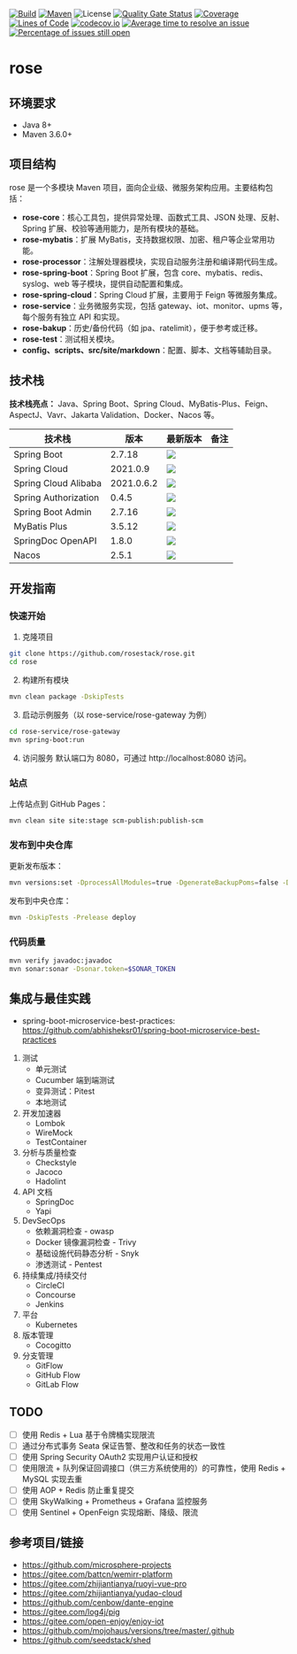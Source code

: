 [![Build](https://github.com/rosestack/rose/actions/workflows/build.yml/badge.svg)](https://github.com/rosestack/rose/actions/workflows/build.yml)
[![Maven](https://img.shields.io/maven-central/v/io.github.rosestack/rose.svg)](https://repo1.maven.org/maven2/io/github/rosestack/rose/)
![License](https://img.shields.io/github/license/rosestack/rose.svg)
[![Quality Gate Status](https://sonarcloud.io/api/project_badges/measure?project=io.github.rosestack%3Arose&metric=alert_status)](https://sonarcloud.io/summary/new_code?id=io.github.rosestack%3Arose)
[![Coverage](https://sonarcloud.io/api/project_badges/measure?project=io.github.rosestack%3Arose&metric=coverage)](https://sonarcloud.io/dashboard?id=io.github.rosestack%3Arose)
[![Lines of Code](https://sonarcloud.io/api/project_badges/measure?project=io.github.rosestack%3Arose&metric=ncloc)](https://sonarcloud.io/dashboard?id=io.github.rosestack%3Arose)
[![codecov.io](https://codecov.io/github/rosestack/rose/coverage.svg?branch=main)](https://codecov.io/github/rosestack/rose?branch=main)
[![Average time to resolve an issue](http://isitmaintained.com/badge/resolution/rosestack/rose.svg)](http://isitmaintained.com/project/rosestack/rose "Average time to resolve an issue")
[![Percentage of issues still open](http://isitmaintained.com/badge/open/rosestack/rose.svg)](http://isitmaintained.com/project/rosestack/rose "Percentage of issues still open")

# rose

## 环境要求

- Java 8+
- Maven 3.6.0+

## 项目结构

rose 是一个多模块 Maven 项目，面向企业级、微服务架构应用。主要结构包括：

- **rose-core**：核心工具包，提供异常处理、函数式工具、JSON 处理、反射、Spring 扩展、校验等通用能力，是所有模块的基础。
- **rose-mybatis**：扩展 MyBatis，支持数据权限、加密、租户等企业常用功能。
- **rose-processor**：注解处理器模块，实现自动服务注册和编译期代码生成。
- **rose-spring-boot**：Spring Boot 扩展，包含 core、mybatis、redis、syslog、web 等子模块，提供自动配置和集成。
- **rose-spring-cloud**：Spring Cloud 扩展，主要用于 Feign 等微服务集成。
- **rose-service**：业务微服务实现，包括 gateway、iot、monitor、upms 等，每个服务有独立 API 和实现。
- **rose-bakup**：历史/备份代码（如 jpa、ratelimit），便于参考或迁移。
- **rose-test**：测试相关模块。
- **config、scripts、src/site/markdown**：配置、脚本、文档等辅助目录。

## 技术栈

**技术栈亮点：** Java、Spring Boot、Spring Cloud、MyBatis-Plus、Feign、AspectJ、Vavr、Jakarta Validation、Docker、Nacos 等。

| 技术栈                  | 版本         | 最新版本                                                                                                                                                                                                                  | 备注 |
|----------------------|------------|-----------------------------------------------------------------------------------------------------------------------------------------------------------------------------------------------------------------------|----|
| Spring Boot          | 2.7.18     | ![](https://img.shields.io/maven-metadata/v?label=&color=blue&versionPrefix=2&metadataUrl=https://repo1.maven.org/maven2/org/springframework/boot/spring-boot-dependencies/maven-metadata.xml)                        |    |
| Spring Cloud         | 2021.0.9   | ![](https://img.shields.io/maven-metadata/v?label=&color=blue&versionPrefix=2021&metadataUrl=https://repo1.maven.org/maven2/org/springframework/cloud/spring-cloud-dependencies/maven-metadata.xml)                   |    |
| Spring Cloud Alibaba | 2021.0.6.2 | ![](https://img.shields.io/maven-metadata/v?label=&color=blue&versionPrefix=2021.0&metadataUrl=https://repo1.maven.org/maven2/com/alibaba/cloud/spring-cloud-alibaba-dependencies/maven-metadata.xml)                 |    |
| Spring Authorization | 0.4.5      | ![](https://img.shields.io/maven-metadata/v?label=&color=blue&versionPrefix=0&metadataUrl=https://repo1.maven.org/maven2/org/springframework/security/spring-security-oauth2-authorization-server/maven-metadata.xml) |    |
| Spring Boot Admin    | 2.7.16     | ![](https://img.shields.io/maven-metadata/v?label=&color=blue&versionPrefix=2&metadataUrl=https://repo1.maven.org/maven2/de/codecentric/spring-boot-admin-dependencies/maven-metadata.xml)                            |    |
| MyBatis Plus         | 3.5.12     | ![](https://img.shields.io/maven-metadata/v?label=&color=blue&versionPrefix=3&metadataUrl=https://repo1.maven.org/maven2/com/baomidou/mybatis-plus-bom/maven-metadata.xml)                                            |    |
| SpringDoc OpenAPI    | 1.8.0      | ![](https://img.shields.io/maven-metadata/v?label=&color=blue&versionPrefix=1&metadataUrl=https://repo1.maven.org/maven2/org/springdoc/springdoc-openapi/maven-metadata.xml)                                          |
| Nacos                | 2.5.1      | ![](https://img.shields.io/maven-metadata/v?label=&color=blue&versionPrefix=2&metadataUrl=https://repo1.maven.org/maven2/com/alibaba/nacos/nacos-all/maven-metadata.xml)                                              

## 开发指南

### 快速开始

1. 克隆项目

```bash
git clone https://github.com/rosestack/rose.git
cd rose
```

2. 构建所有模块

```bash
mvn clean package -DskipTests
```

3. 启动示例服务（以 rose-service/rose-gateway 为例）

```bash
cd rose-service/rose-gateway
mvn spring-boot:run
```

4. 访问服务
   默认端口为 8080，可通过 http://localhost:8080 访问。

### 站点

上传站点到 GitHub Pages：

```bash
mvn clean site site:stage scm-publish:publish-scm 
```

### 发布到中央仓库

更新发布版本：

```bash
mvn versions:set -DprocessAllModules=true -DgenerateBackupPoms=false -DnewVersion=0.0.1
```

发布到中央仓库：

```bash
mvn -DskipTests -Prelease deploy
```

### 代码质量

```bash
mvn verify javadoc:javadoc
mvn sonar:sonar -Dsonar.token=$SONAR_TOKEN
```

## 集成与最佳实践

- spring-boot-microservice-best-practices: https://github.com/abhisheksr01/spring-boot-microservice-best-practices

1. 测试
    - 单元测试
    - Cucumber 端到端测试
    - 变异测试：Pitest
    - 本地测试
2. 开发加速器
    - Lombok
    - WireMock
    - TestContainer
3. 分析与质量检查
    - Checkstyle
    - Jacoco
    - Hadolint
4. API 文档
    - SpringDoc
    - Yapi
5. DevSecOps
    - 依赖漏洞检查 - owasp
    - Docker 镜像漏洞检查 - Trivy
    - 基础设施代码静态分析 - Snyk
    - 渗透测试 - Pentest
6. 持续集成/持续交付
    - CircleCI
    - Concourse
    - Jenkins
7. 平台
    - Kubernetes
8. 版本管理
    - Cocogitto
9. 分支管理
    - GitFlow
    - GitHub Flow
    - GitLab Flow

## TODO

- [ ] 使用 Redis + Lua 基于令牌桶实现限流
- [ ] 通过分布式事务 Seata 保证告警、整改和任务的状态一致性
- [ ] 使用 Spring Security OAuth2 实现用户认证和授权
- [ ] 使用限流 + 队列保证回调接口（供三方系统使用的）的可靠性，使用 Redis + MySQL 实现去重
- [ ] 使用 AOP + Redis 防止重复提交
- [ ] 使用 SkyWalking + Prometheus + Grafana 监控服务
- [ ] 使用 Sentinel + OpenFeign 实现熔断、降级、限流

## 参考项目/链接

- https://github.com/microsphere-projects
- https://gitee.com/battcn/wemirr-platform
- https://gitee.com/zhijiantianya/ruoyi-vue-pro
- https://gitee.com/zhijiantianya/yudao-cloud
- https://github.com/cenbow/dante-engine
- https://gitee.com/log4j/pig
- https://gitee.com/open-enjoy/enjoy-iot
- https://github.com/mojohaus/versions/tree/master/.github
- https://github.com/seedstack/shed
